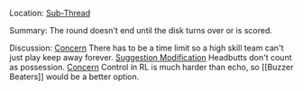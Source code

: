 Location: [Sub-Thread](https://discord.com/channels/1092928496474521700/1124080053651787876/1124299031728885882)

Summary:
The round doesn't end until the disk turns over or is scored.

Discussion:
[Concern](https://discord.com/channels/1092928496474521700/1124080053651787876/1124301549213065327) There has to be a time limit so a high skill team can't just play keep away forever.
[Suggestion Modification](https://discord.com/channels/1092928496474521700/1124080053651787876/1124340768404930682) Headbutts don't count as possession. 
[Concern](https://discord.com/channels/1092928496474521700/1124080053651787876/1124489227107831900) Control in RL is much harder than echo, so [[Buzzer Beaters]] would be a better option.





